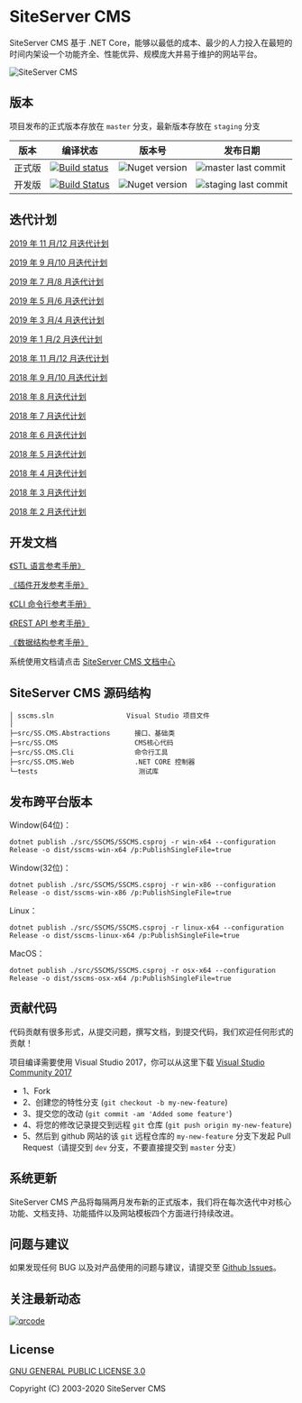 # SiteServer CMS

SiteServer CMS 基于 .NET Core，能够以最低的成本、最少的人力投入在最短的时间内架设一个功能齐全、性能优异、规模庞大并易于维护的网站平台。

![SiteServer CMS](https://www.siteserver.cn/assets/images/github-banner.png)

## 版本

项目发布的正式版本存放在 `master` 分支，最新版本存放在 `staging` 分支

| 版本   | 编译状态                                                                                                                                                              | 版本号                                                         | 发布日期                                                                                     |
| ------ | --------------------------------------------------------------------------------------------------------------------------------------------------------------------- | -------------------------------------------------------------- | -------------------------------------------------------------------------------------------- |
| 正式版 | [![Build status](https://ci.appveyor.com/api/projects/status/plx37i94y9gsqkru/branch/master?svg=true)](https://ci.appveyor.com/project/starlying/cms/branch/master)   | ![Nuget version](https://img.shields.io/nuget/v/SS.CMS.svg)    | ![master last commit](https://img.shields.io/github/last-commit/siteserver/cms/master.svg)   |
| 开发版 | [![Build Status](https://sscms.visualstudio.com/cms/_apis/build/status/siteserver.cms?branchName=staging)](https://sscms.visualstudio.com/cms/_build/latest?definitionId=1&branchName=master) | ![Nuget version](https://img.shields.io/nuget/vpre/SS.CMS.svg) | ![staging last commit](https://img.shields.io/github/last-commit/siteserver/cms/staging.svg) |

## 迭代计划

[2019 年 11 月/12 月迭代计划](https://mp.weixin.qq.com/s?__biz=MjM5MTE5MzgyNQ==&mid=2257483825&idx=1&sn=80a92e39b7d01afaeec6926566ff1e2e&chksm=a5c397bf92b41ea9a726de088aee1e602bafc4e06361efd46c7b567106a91b531c0ecd596782&scene=0&xtrack=1&key=43d0094527578369e5e37f70d4e27a77a18ce3dffd39c4b2d5d16cfc4083ebeb3cd3bcbdc499d98b6d7744f48a8b396b2445954c24a6fbfb5b8db18d6a29d2c7022c40aa0ccc5b54232aa4b3510b744b&ascene=1&uin=MTUyMjE4MTU2NQ%3D%3D&devicetype=Windows+10&version=62070158&lang=zh_CN&exportkey=AQHgYNDocdO2A1vX7NK%2B5mg%3D&pass_ticket=Hk04xxXsh%2FN%2BU1mefcyvspcxStKd0omKv%2FebbdAj8eqA62VeGDvOTXWVmJVNs2DE)

[2019 年 9 月/10 月迭代计划](https://mp.weixin.qq.com/s?__biz=MjM5MTE5MzgyNQ==&mid=2257483819&idx=1&sn=5c7872d787dbdc33c20ff07ef62825b3&chksm=a5c397a592b41eb3fa1fb63c81991fca25e8774ecb6aa38c5dde8ee332aa858062459cc7f074&scene=0&xtrack=1&key=79a78721542791212f32b13a1e4813e5de2132c8fffd9a98e2d0b6a8c3c529f38b975ccf4c071d642f8bdee97f4df145374556f6e63ec09ef361632dc37e2e24ee1b7f40dea9c688f947d76acf4a043c&ascene=1&uin=MTUyMjE4MTU2NQ%3D%3D&devicetype=Windows+10&version=62060833&lang=zh_CN&pass_ticket=zEXWDQP%2BAmijF6pKkhJsqtyuWssR%2BYFwJzTqiW0TnwgcoTUqMxJH1Ki%2F0Wdf%2FDKu)

[2019 年 7 月/8 月迭代计划](https://mp.weixin.qq.com/s/c-khP44sahCG1phjl8ZHeg)

[2019 年 5 月/6 月迭代计划](https://github.com/siteserver/cms/issues/1879)

[2019 年 3 月/4 月迭代计划](https://github.com/siteserver/cms/issues/1790)

[2019 年 1 月/2 月迭代计划](https://github.com/siteserver/cms/issues/1683)

[2018 年 11 月/12 月迭代计划](https://github.com/siteserver/cms/issues/1521)

[2018 年 9 月/10 月迭代计划](https://github.com/siteserver/cms/issues/1280)

[2018 年 8 月迭代计划](https://github.com/siteserver/cms/issues/1138)

[2018 年 7 月迭代计划](https://github.com/siteserver/cms/issues/956)

[2018 年 6 月迭代计划](https://github.com/siteserver/cms/issues/719)

[2018 年 5 月迭代计划](https://github.com/siteserver/cms/issues/518)

[2018 年 4 月迭代计划](https://github.com/siteserver/cms/issues/412)

[2018 年 3 月迭代计划](https://github.com/siteserver/cms/issues/300)

[2018 年 2 月迭代计划](https://github.com/siteserver/cms/issues/239)

## 开发文档

[《STL 语言参考手册》](https://www.siteserver.cn/docs/stl/)

[《插件开发参考手册》](https://www.siteserver.cn/docs/plugins/)

[《CLI 命令行参考手册》](https://www.siteserver.cn/docs/cli/)

[《REST API 参考手册》](https://www.siteserver.cn/docs/api/)

[《数据结构参考手册》](https://www.siteserver.cn/docs/model/)

系统使用文档请点击 [SiteServer CMS 文档中心](https://www.siteserver.cn/docs/)

## SiteServer CMS 源码结构

```code
│ sscms.sln                  Visual Studio 项目文件
│
├─src/SS.CMS.Abstractions      接口、基础类
├─src/SS.CMS                   CMS核心代码
├─src/SS.CMS.Cli               命令行工具
├─src/SS.CMS.Web               .NET CORE 控制器
└─tests                         测试库
```

## 发布跨平台版本

Window(64位)：
```
dotnet publish ./src/SSCMS/SSCMS.csproj -r win-x64 --configuration Release -o dist/sscms-win-x64 /p:PublishSingleFile=true
```

Window(32位)：
```
dotnet publish ./src/SSCMS/SSCMS.csproj -r win-x86 --configuration Release -o dist/sscms-win-x86 /p:PublishSingleFile=true
```

Linux：
```
dotnet publish ./src/SSCMS/SSCMS.csproj -r linux-x64 --configuration Release -o dist/sscms-linux-x64 /p:PublishSingleFile=true
```

MacOS：
```
dotnet publish ./src/SSCMS/SSCMS.csproj -r osx-x64 --configuration Release -o dist/sscms-osx-x64 /p:PublishSingleFile=true
```

## 贡献代码

代码贡献有很多形式，从提交问题，撰写文档，到提交代码，我们欢迎任何形式的贡献！

项目编译需要使用 Visual Studio 2017，你可以从这里下载 [Visual Studio Community 2017](https://www.visualstudio.com/downloads/)

- 1、Fork
- 2、创建您的特性分支 (`git checkout -b my-new-feature`)
- 3、提交您的改动 (`git commit -am 'Added some feature'`)
- 4、将您的修改记录提交到远程 `git` 仓库 (`git push origin my-new-feature`)
- 5、然后到 github 网站的该 `git` 远程仓库的 `my-new-feature` 分支下发起 Pull Request（请提交到 `dev` 分支，不要直接提交到 `master` 分支）

## 系统更新

SiteServer CMS 产品将每隔两月发布新的正式版本，我们将在每次迭代中对核心功能、文档支持、功能插件以及网站模板四个方面进行持续改进。

## 问题与建议

如果发现任何 BUG 以及对产品使用的问题与建议，请提交至 [Github Issues](https://github.com/siteserver/cms/issues)。

## 关注最新动态

[![qrcode](https://www.siteserver.cn/assets/images/qrcode_for_wx.jpg)](https://www.siteserver.cn/)

## License

[GNU GENERAL PUBLIC LICENSE 3.0](LICENSE)

Copyright (C) 2003-2020 SiteServer CMS

